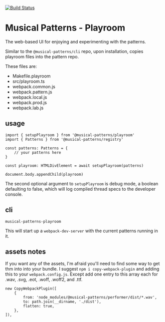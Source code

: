 [![Build Status](https://travis-ci.com/MusicalPatterns/playroom.svg?branch=master)](https://travis-ci.com/MusicalPatterns/playroom)

# Musical Patterns - Playroom

The web-based UI for enjoying and experimenting with the patterns.

Similar to the `@musical-patterns/cli` repo, upon installation, copies playroom files into the pattern repo.

These files are:

- Makefile.playroom
- src/playroom.ts
- webpack.common.js
- webpack.pattern.js
- webpack.local.js
- webpack.prod.js
- webpack.lab.js

## usage

```
import { setupPlayroom } from '@musical-patterns/playroom'
import { Patterns } from '@musical-patterns/registry'

const patterns: Patterns = {
	// your patterns here
}

const playroom: HTMLDivElement = await setupPlayroom(patterns)

document.body.appendChild(playroom)

```

The second optional argument to `setupPlayroom` is debug mode, a boolean defaulting to false, which will log compiled thread specs to the developer console.

## cli

```
musical-patterns-playroom
```

This will start up a `webpack-dev-server` with the current patterns running in it.

## assets notes

If you want any of the assets, I'm afraid you'll need to find some way to get thm into into your bundle.
I suggest `npm i copy-webpack-plugin` and adding this to your `webpack.config.js`.
Except add one entry to this array each for .wav, .svg, .eot, .woff, .woff2, and .ttf.

```
new CopyWebpackPlugin([
	{
		from: 'node_modules/@musical-patterns/performer/dist/*.wav',
		to: path.join(__dirname, './dist'),
		flatten: true,
	},
]),
```
